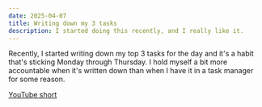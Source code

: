 ```yaml
---
date: 2025-04-07
title: Writing down my 3 tasks
description: I started doing this recently, and I really like it.
---
```


Recently, I started writing down my top 3 tasks for the day and it's a habit that's sticking Monday through Thursday. I hold myself a bit more accountable when it's written down than when I have it in a task manager for some reason.

[YouTube short](https://youtube.com/shorts/9zVaTKFcQVk?si=VNefIikML4Tn5e7H)